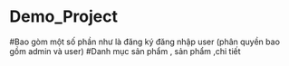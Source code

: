 # Demo_Project
#Bao gòm một số phần như là đăng ký đăng nhập user (phân quyền bao gồm admin và user)
#Danh mục sản phẩm , sản phẩm ,chi tiết
